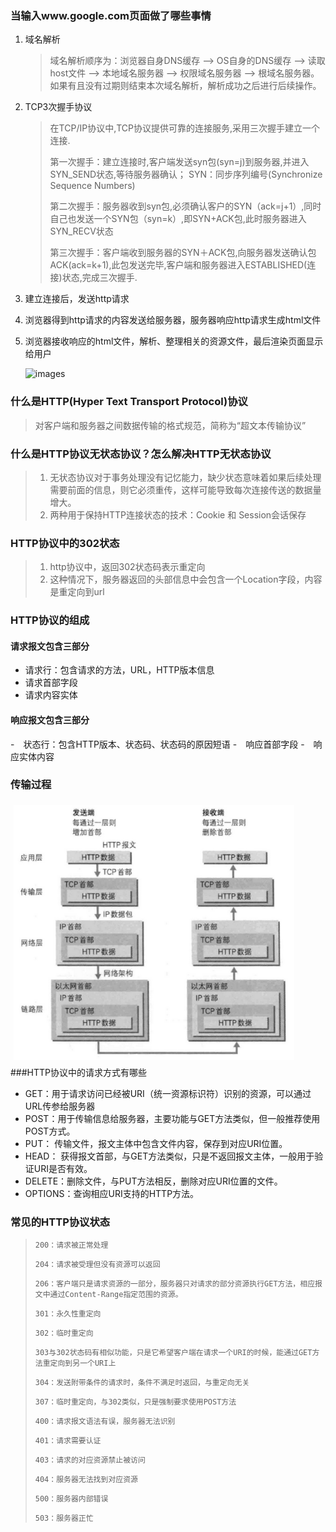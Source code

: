 ### 当输入www.google.com页面做了哪些事情

1. 域名解析

   > 域名解析顺序为：浏览器自身DNS缓存 --> OS自身的DNS缓存 --> 读取host文件 --> 本地域名服务器 --> 权限域名服务器 --> 根域名服务器。如果有且没有过期则结束本次域名解析，解析成功之后进行后续操作。

2. TCP3次握手协议

   > 在TCP/IP协议中,TCP协议提供可靠的连接服务,采用三次握手建立一个连接.
   >
   > 第一次握手：建立连接时,客户端发送syn包(syn=j)到服务器,并进入SYN_SEND状态,等待服务器确认； SYN：同步序列编号(Synchronize Sequence Numbers)
   >
   > 第二次握手：服务器收到syn包,必须确认客户的SYN（ack=j+1）,同时自己也发送一个SYN包（syn=k）,即SYN+ACK包,此时服务器进入SYN_RECV状态
   >
   >  第三次握手：客户端收到服务器的SYN＋ACK包,向服务器发送确认包ACK(ack=k+1),此包发送完毕,客户端和服务器进入ESTABLISHED(连接)状态,完成三次握手.

3. 建立连接后，发送http请求

4. 浏览器得到http请求的内容发送给服务器，服务器响应http请求生成html文件

5. 浏览器接收响应的html文件，解析、整理相关的资源文件，最后渲染页面显示给用户

   ![images](https://github.com/HuangXiongjin/python_study/blob/master/django/TCP三次握手.png)

### 什么是HTTP(Hyper Text Transport Protocol)协议

> 对客户端和服务器之间数据传输的格式规范，简称为“超文本传输协议”

### 什么是HTTP协议无状态协议？怎么解决HTTP无状态协议

> 1. 无状态协议对于事务处理没有记忆能力，缺少状态意味着如果后续处理需要前面的信息，则它必须重传，这样可能导致每次连接传送的数据量增大。
> 2. 两种用于保持HTTP连接状态的技术：Cookie 和 Session会话保存

### HTTP协议中的302状态

> 1. http协议中，返回302状态码表示重定向
> 2. 这种情况下，服务器返回的头部信息中会包含一个Location字段，内容是重定向到url

### HTTP协议的组成

#### 请求报文包含三部分

- 请求行：包含请求的方法，URL，HTTP版本信息
- 请求首部字段
- 请求内容实体

#### 响应报文包含三部分

-　状态行：包含HTTP版本、状态码、状态码的原因短语
-　响应首部字段
-　响应实体内容

### 传输过程

![images](https://github.com/HuangXiongjin/python_study/blob/master/django%E6%96%87%E6%A1%A3/images/http%E4%BC%A0%E8%BE%93%E8%BF%87%E7%A8%8B.png)
###HTTP协议中的请求方式有哪些
- GET：用于请求访问已经被URI（统一资源标识符）识别的资源，可以通过URL传参给服务器
- POST：用于传输信息给服务器，主要功能与GET方法类似，但一般推荐使用POST方式。
- PUT： 传输文件，报文主体中包含文件内容，保存到对应URI位置。
- HEAD： 获得报文首部，与GET方法类似，只是不返回报文主体，一般用于验证URI是否有效。
- DELETE：删除文件，与PUT方法相反，删除对应URI位置的文件。
- OPTIONS：查询相应URI支持的HTTP方法。

### 常见的HTTP协议状态

> ```
> 200：请求被正常处理
> ```
>
> ```
> 204：请求被受理但没有资源可以返回
> ```
>
> ```
> 206：客户端只是请求资源的一部分，服务器只对请求的部分资源执行GET方法，相应报文中通过Content-Range指定范围的资源。
> ```
>
> ```
> 301：永久性重定向
> ```
>
> ```
> 302：临时重定向
> ```
>
> ```
> 303与302状态码有相似功能，只是它希望客户端在请求一个URI的时候，能通过GET方法重定向到另一个URI上
> ```
>
> ```
> 304：发送附带条件的请求时，条件不满足时返回，与重定向无关
> ```
>
> ```
> 307：临时重定向，与302类似，只是强制要求使用POST方法
> ```
>
> ```
> 400：请求报文语法有误，服务器无法识别
> ```
>
> ```
> 401：请求需要认证
> ```
>
> ```
> 403：请求的对应资源禁止被访问
> ```
>
> ```
> 404：服务器无法找到对应资源
> ```
>
> ```
> 500：服务器内部错误
> ```
>
> ```
> 503：服务器正忙
> ```

